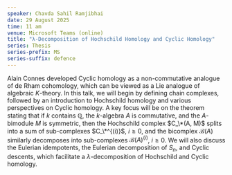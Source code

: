 ```yaml
---
speaker: Chavda Sahil Ramjibhai
date: 29 August 2025
time: 11 am
venue: Microsoft Teams (online)
title: "λ-Decomposition of Hochschild Homology and Cyclic Homology"
series: Thesis
series-prefix: MS
series-suffix: defence
---
```


Alain Connes developed Cyclic homology as a non-commutative analogue of de Rham cohomology, which can be viewed as a Lie analogue of algebraic $K$-theory. In this talk,
we will begin by defining chain complexes, followed by an introduction to Hochschild homology and various perspectives on Cyclic homology. A key focus will be on the
theorem stating that if $k$ contains $\mathbb{Q}$, the $k$-algebra $A$ is commutative, and the $A$-bimodule $M$ is symmetric, then the Hochschild complex $C_\*(A, M)$
splits into a sum of sub-complexes $C_\*^{(i)}$, $i \geq 0$, and the bicomplex $\mathcal{B}(A)$ similarly decomposes into sub-complexes $\mathcal{B}(A)^{(i)}$, $i \geq 0$.
We will also discuss the Eulerian idempotents, the Eulerian decomposition of $S_n$, and Cyclic descents, which facilitate a $\lambda$-decomposition of Hochschild and
Cyclic homology.
